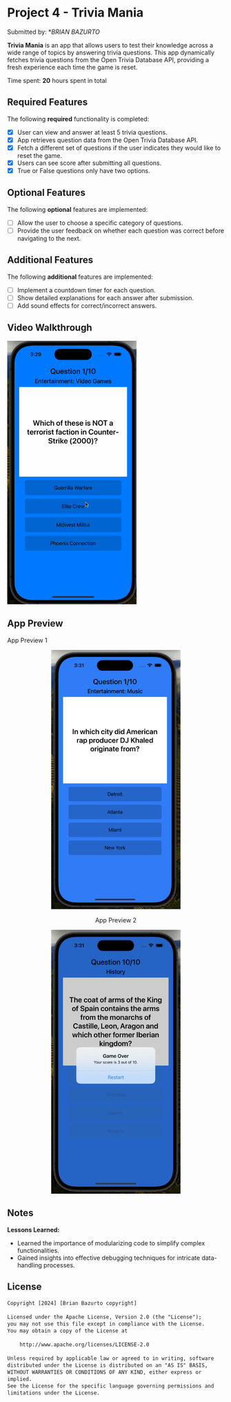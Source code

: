 # Project 4 - Trivia Mania

Submitted by: **BRIAN BAZURTO*

**Trivia Mania** is an app that allows users to test their knowledge across a wide range of topics by answering trivia questions. This app dynamically fetches trivia questions from the Open Trivia Database API, providing a fresh experience each time the game is reset.

Time spent: **20** hours spent in total

## Required Features

The following **required** functionality is completed:

- [x] User can view and answer at least 5 trivia questions.
- [x] App retrieves question data from the Open Trivia Database API.
- [x] Fetch a different set of questions if the user indicates they would like to reset the game.
- [x] Users can see score after submitting all questions.
- [x] True or False questions only have two options.

## Optional Features

The following **optional** features are implemented:

- [ ] Allow the user to choose a specific category of questions.
- [ ] Provide the user feedback on whether each question was correct before navigating to the next.

## Additional Features

The following **additional** features are implemented:

- [ ] Implement a countdown timer for each question.
- [ ] Show detailed explanations for each answer after submission.
- [ ] Add sound effects for correct/incorrect answers.

## Video Walkthrough

 <img src="https://github.com/ba-00001/TriviaAPI_IOS_APP/blob/main/triviaAPI_ios_gif.gif" width="300" alt="App GIF preview">

## App Preview

<!-- Single row of images with names -->

<figcaption>App Preview 1</figcaption>
<div align="center">
  <figure>
    <img src="https://github.com/ba-00001/TriviaAPI_IOS_APP/blob/main/triviaAPI_ios_image1.png" width="300" alt="Image 1">
  </figure>
</div>

  <figcaption align="center">App Preview 2</figcaption>
  <div align="center">
  <figure>
    <img src="https://github.com/ba-00001/TriviaAPI_IOS_APP/blob/main/triviaAPI_ios_imag2.png" width="300" alt="Image 2">
  </figure>
</div>


## Notes

**Lessons Learned:**
   - Learned the importance of modularizing code to simplify complex functionalities.
   - Gained insights into effective debugging techniques for intricate data-handling processes.

## License

    Copyright [2024] [Brian Bazurto copyright]

    Licensed under the Apache License, Version 2.0 (the "License");
    you may not use this file except in compliance with the License.
    You may obtain a copy of the License at

        http://www.apache.org/licenses/LICENSE-2.0

    Unless required by applicable law or agreed to in writing, software
    distributed under the License is distributed on an "AS IS" BASIS,
    WITHOUT WARRANTIES OR CONDITIONS OF ANY KIND, either express or implied.
    See the License for the specific language governing permissions and
    limitations under the License.
